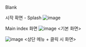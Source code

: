 Blank

시작 확면 - Splash
![image](https://user-images.githubusercontent.com/31373739/231526628-56361a6c-2c08-481a-a528-a3ca13c31619.png)


Main index 화면
![image](https://user-images.githubusercontent.com/31373739/231526868-b6f9ccf2-624c-4c2f-a406-da4044638346.png)
<기본 화면>

![image](https://user-images.githubusercontent.com/31373739/231527188-d2018bc5-46b5-4026-a9ce-16e936804fa9.png)
<상단 메뉴 + 클릭 시 화면>
